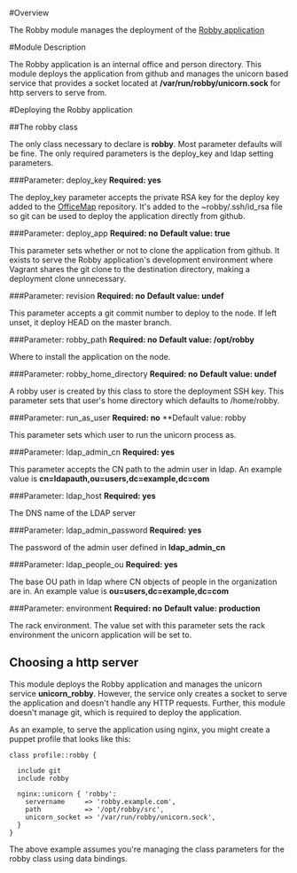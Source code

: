 #Overview

The Robby module manages the deployment of the [Robby application](https://github.com/puppetlabs/OfficeMap)

#Module Description

The Robby application is an internal office and person directory.  This module
deploys the application from github and manages the unicorn based service that
provides a socket located at **/var/run/robby/unicorn.sock** for http servers
to serve from.

#Deploying the Robby application

##The robby class

The only class necessary to declare is **robby**.  Most parameter defaults will
be fine.  The only required parameters is the deploy_key and ldap setting
parameters.

###Parameter: deploy_key
**Required: yes**

The deploy_key parameter accepts the private RSA key for the deploy key added
to the [OfficeMap](https://github.com/puppetlabs/OfficeMap) repository.  It's
added to the ~robby/.ssh/id_rsa file so git can be used to deploy the
application directly from github.

###Parameter: deploy_app
**Required: no**
**Default value: true**

This parameter sets whether or not to clone the application from github. It
exists to serve the Robby application's development environment where Vagrant
shares the git clone to the destination directory, making a deployment clone
unnecessary.

###Parameter: revision
**Required: no**
**Default value: undef**

This parameter accepts a git commit number to deploy to the node.  If left
unset, it deploy HEAD on the master branch.

###Parameter: robby_path
**Required: no**
**Default value: /opt/robby**

Where to install the application on the node.

###Parameter: robby_home_directory
**Required: no**
**Default value: undef**

A robby user is created by this class to store the deployment SSH key.  This
parameter sets that user's home directory which defaults to /home/robby.

###Parameter: run_as_user
**Required: no**
**Default value: robby

This parameter sets which user to run the unicorn process as.

###Parameter: ldap_admin_cn
**Required: yes**

This parameter accepts the CN path to the admin user in ldap.  An example value
is **cn=ldapauth,ou=users,dc=example,dc=com**

###Parameter: ldap_host
**Required: yes**

The DNS name of the LDAP server

###Parameter: ldap_admin_password
**Required: yes**

The password of the admin user defined in **ldap_admin_cn**

###Parameter: ldap_people_ou
**Required: yes**

The base OU path in ldap where CN objects of people in the organization are in.
An example value is **ou=users,dc=example,dc=com**

###Parameter: environment
**Required: no**
**Default value: production**

The rack environment.  The value set with this parameter sets the rack
environment the unicorn application will be set to.

## Choosing a http server

This module deploys the Robby application and manages the unicorn service
**unicorn_robby**.  However, the service only creates a socket to serve the
application and doesn't handle any HTTP requests.  Further, this module doesn't
manage git, which is required to deploy the application. 

As an example, to serve the application using nginx, you might create a puppet
profile that looks like this:

```
class profile::robby {

  include git
  include robby

  nginx::unicorn { 'robby':
    servername     => 'robby.example.com',
    path           => '/opt/robby/src',
    unicorn_socket => '/var/run/robby/unicorn.sock',
  }
}
```

The above example assumes you're managing the class parameters for the robby
class using data bindings.

